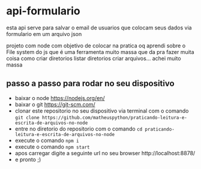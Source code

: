 # api-formulario
esta api serve para salvar o email de usuarios que colocam seus dados via formulario em um arquivo json

projeto com node com objetivo de colocar na pratica oq aprendi sobre o File system do js 
que é uma ferramenta muito massa que da pra fazer muita coisa como criar diretorios listar diretorios
criar arquivos... achei muito massa

## passo a passo para rodar no seu dispositivo
 - baixar o node https://nodejs.org/en/
 - baixar o git https://git-scm.com/
 - clonar este repositorio no seu dispositivo via terminal com o comando `git clone https://github.com/matheuspython/praticando-leitura-e-escrita-de-arquivos-no-node`
 - entre no diretorio do repositorio com o comando `cd praticando-leitura-e-escrita-de-arquivos-no-node`
 - execute o comando `npm i`
 - execute o comando `npm start`
 - apos carregar digite a seguinte url no seu browser http://localhost:8878/
 - e pronto ;)
